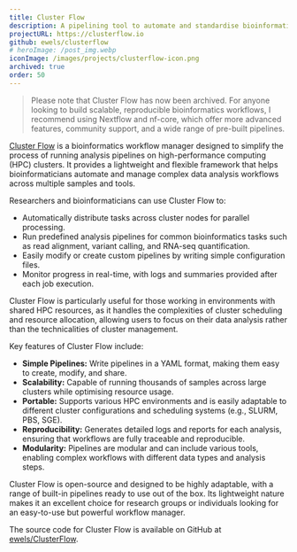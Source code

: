 ```yaml
---
title: Cluster Flow
description: A pipelining tool to automate and standardise bioinformatics analyses on cluster environments
projectURL: https://clusterflow.io
github: ewels/clusterflow
# heroImage: /post_img.webp
iconImage: /images/projects/clusterflow-icon.png
archived: true
order: 50
---
```


> Please note that Cluster Flow has now been archived.
> For anyone looking to build scalable, reproducible bioinformatics workflows, I recommend using Nextflow and nf-core, which offer more advanced features, community support, and a wide range of pre-built pipelines.

[Cluster Flow](http://clusterflow.io) is a bioinformatics workflow manager designed to simplify the process of running analysis pipelines on high-performance computing (HPC) clusters. It provides a lightweight and flexible framework that helps bioinformaticians automate and manage complex data analysis workflows across multiple samples and tools.

Researchers and bioinformaticians can use Cluster Flow to:

- Automatically distribute tasks across cluster nodes for parallel processing.
- Run predefined analysis pipelines for common bioinformatics tasks such as read alignment, variant calling, and RNA-seq quantification.
- Easily modify or create custom pipelines by writing simple configuration files.
- Monitor progress in real-time, with logs and summaries provided after each job execution.

Cluster Flow is particularly useful for those working in environments with shared HPC resources, as it handles the complexities of cluster scheduling and resource allocation, allowing users to focus on their data analysis rather than the technicalities of cluster management.

Key features of Cluster Flow include:

- **Simple Pipelines:** Write pipelines in a YAML format, making them easy to create, modify, and share.
- **Scalability:** Capable of running thousands of samples across large clusters while optimising resource usage.
- **Portable:** Supports various HPC environments and is easily adaptable to different cluster configurations and scheduling systems (e.g., SLURM, PBS, SGE).
- **Reproducibility:** Generates detailed logs and reports for each analysis, ensuring that workflows are fully traceable and reproducible.
- **Modularity:** Pipelines are modular and can include various tools, enabling complex workflows with different data types and analysis steps.

Cluster Flow is open-source and designed to be highly adaptable, with a range of built-in pipelines ready to use out of the box. Its lightweight nature makes it an excellent choice for research groups or individuals looking for an easy-to-use but powerful workflow manager.

The source code for Cluster Flow is available on GitHub at [ewels/ClusterFlow](https://github.com/ewels/ClusterFlow).

